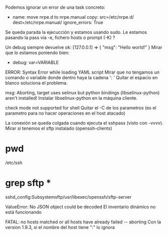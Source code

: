 Podemos ignorar un error de una task concreto:

- name: move nrpe.d to nrpe.manual
  copy: src=/etc/nrpe.d/ dest=/etc/nrpe.manual/
  ignore_errors: True



Se queda parada la ejecucción y estamos usando sudo.
Le estamos pasando la pass via -e, fichero hosts o prompt (-K) ?


Un debug siempre devuelve
ok: [127.0.0.1] => {
  "msg": "Hello world!"
}
Mirar que lo estamos poniendo bien:
- debug: var=VARIABLE


ERROR: Syntax Error while loading YAML script
Mirar que no tengamos un comando o variable donde dentro haya la cadena ': '
Quitar el espacio en blanco soluciona el problema.


msg: Aborting, target uses selinux but python bindings (libselinux-python) aren't installed!
Instalar libselinux-python en la máquina cliente.


check mode not supported for shell
Quitar el -C de los parametros (es el parametro para no hacer operaciones en el host atacado)


La conexión se queda colgada cuando ejecuta el sshpass (visto con -vvvv).
Mirar si tenemos el sftp instalado (openssh-clients)
# pwd
/etc/ssh
# grep sftp *
sshd_config:Subsystemsftp/usr/libexec/openssh/sftp-server


ValueError: No JSON object could be decoded
El inventario dinámico no está funcionando


FATAL: no hosts matched or all hosts have already failed -- aborting
Con la version 1.9.3, si el nombre del host tiene ":" lo ignora
